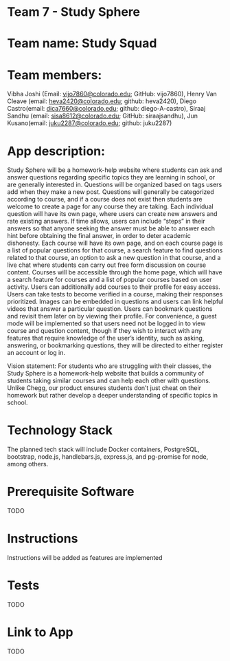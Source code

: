 # Team 7 - Study Sphere
# Team name: Study Squad

# Team members: 
Vibha Joshi (Email: vijo7860@colorado.edu; GitHub: vijo7860), Henry Van Cleave (email: heva2420@colorado.edu; github: heva2420), Diego Castro(email: dica7660@colorado.edu; github: diego-A-castro), Siraaj Sandhu (email: sisa8612@colorado.edu; GitHub: siraajsandhu), Jun Kusano(email: juku2287@colorado.edu; github: juku2287)

# App description: 
Study Sphere will be a homework-help website where students can ask and answer questions
regarding specific topics they are learning in school, or are generally interested in. Questions
will be organized based on tags users add when they make a new post. Questions will generally
be categorized according to course, and if a course does not exist then students are welcome to
create a page for any course they are taking. Each individual question will have its own page,
where users can create new answers and rate existing answers. If time allows, users can
include “steps” in their answers so that anyone seeking the answer must be able to answer
each hint before obtaining the final answer, in order to deter academic dishonesty. Each course
will have its own page, and on each course page is a list of popular questions for that course, a
search feature to find questions related to that course, an option to ask a new question in that
course, and a live chat where students can carry out free form discussion on course content.
Courses will be accessible through the home page, which will have a search feature for courses
and a list of popular courses based on user activity. Users can additionally add courses to their
profile for easy access. Users can take tests to become verified in a course, making their
responses prioritized. Images can be embedded in questions and users can link helpful videos
that answer a particular question. Users can bookmark questions and revisit them later on by
viewing their profile. For convenience, a guest mode will be implemented so that users need not
be logged in to view course and question content, though if they wish to interact with any
features that require knowledge of the user’s identity, such as asking, answering, or
bookmarking questions, they will be directed to either register an account or log in.

Vision statement: For students who are struggling with their classes, the Study Sphere is a homework-help website that builds a community of students taking similar courses and can help each other with questions. Unlike Chegg, our product ensures students don’t just cheat on their homework but rather develop a deeper understanding of specific topics in school.

# Technology Stack
The planned tech stack will include Docker containers, PostgreSQL, bootstrap, node.js, handlebars.js, 
express.js, and pg-promise for node, among others.

# Prerequisite Software
TODO

# Instructions
Instructions will be added as features are implemented

# Tests
TODO

# Link to App
TODO